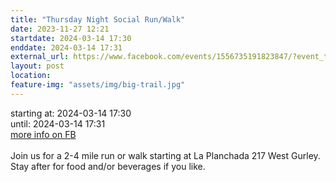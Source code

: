 ```yaml
---
title: "Thursday Night Social Run/Walk"
date: 2023-11-27 12:21
startdate: 2024-03-14 17:30
enddate: 2024-03-14 17:31
external_url: https://www.facebook.com/events/1556735191823847/?event_time_id=1556735225157177
layout: post
location: 
feature-img: "assets/img/big-trail.jpg"
---
```


starting at: 2024-03-14 17:30<br>until: 2024-03-14 17:31<br><a href="https://www.facebook.com/events/1556735191823847/?event_time_id=1556735225157177">more info on FB</a><br><br>Join us for a 2-4 mile run or walk starting at La Planchada 217 West Gurley. Stay after for food and/or beverages if you like. <br>
  <br>
  
